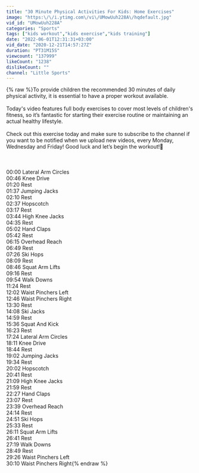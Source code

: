 ```yaml
---
title: "30 Minute Physical Activities For Kids: Home Exercises"
image: "https:\/\/i.ytimg.com\/vi\/UMowUuh228A\/hqdefault.jpg"
vid_id: "UMowUuh228A"
categories: "Sports"
tags: ["kids workout","kids exercise","kids training"]
date: "2022-06-01T12:31:31+03:00"
vid_date: "2020-12-21T14:57:27Z"
duration: "PT31M15S"
viewcount: "137999"
likeCount: "1238"
dislikeCount: ""
channel: "Little Sports"
---
```

{% raw %}To provide children the recommended 30 minutes of daily physical activity, it is essential to have a proper workout available.<br /><br />Today's video features full body exercises to cover most levels of children's fitness, so it’s fantastic for starting their exercise routine or maintaining an actual healthy lifestyle.<br /><br />Check out this exercise today and make sure to subscribe to the channel if you want to be notified when we upload new videos, every Monday, Wednesday and Friday! Good luck and let’s begin the workout!💪<br /><br /><br /><br />00:00 Lateral Arm Circles<br />00:46 Knee Drive<br />01:20 Rest<br />01:37 Jumping Jacks<br />02:10 Rest<br />02:37 Hopscotch<br />03:17 Rest<br />03:44 High Knee Jacks<br />04:35 Rest<br />05:02 Hand Claps<br />05:42 Rest<br />06:15 Overhead Reach<br />06:49 Rest<br />07:26 Ski Hops<br />08:09 Rest<br />08:46 Squat Arm Lifts<br />09:16 Rest<br />09:54 Walk Downs<br />11:24 Rest<br />12:02 Waist Pinchers Left<br />12:46 Waist Pinchers Right<br />13:30 Rest<br />14:08 Ski Jacks<br />14:59 Rest<br />15:36 Squat And Kick<br />16:23 Rest<br />17:24 Lateral Arm Circles<br />18:11 Knee Drive<br />18:44 Rest<br />19:02 Jumping Jacks<br />19:34 Rest<br />20:02 Hopscotch<br />20:41 Rest<br />21:09 High Knee Jacks<br />21:59 Rest<br />22:27 Hand Claps<br />23:07 Rest<br />23:39 Overhead Reach<br />24:14 Rest<br />24:51 Ski Hops<br />25:33 Rest<br />26:11 Squat Arm Lifts<br />26:41 Rest<br />27:19 Walk Downs<br />28:49 Rest<br />29:26 Waist Pinchers Left<br />30:10 Waist Pinchers Right{% endraw %}
